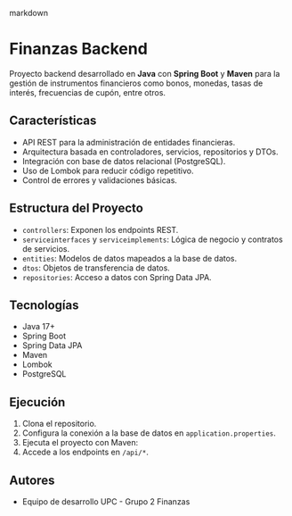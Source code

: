 markdown
# Finanzas Backend

Proyecto backend desarrollado en **Java** con **Spring Boot** y **Maven** para la gestión de instrumentos financieros como bonos, monedas, tasas de interés, frecuencias de cupón, entre otros.

## Características

- API REST para la administración de entidades financieras.
- Arquitectura basada en controladores, servicios, repositorios y DTOs.
- Integración con base de datos relacional (PostgreSQL).
- Uso de Lombok para reducir código repetitivo.
- Control de errores y validaciones básicas.

## Estructura del Proyecto

- `controllers`: Exponen los endpoints REST.
- `serviceinterfaces` y `serviceimplements`: Lógica de negocio y contratos de servicios.
- `entities`: Modelos de datos mapeados a la base de datos.
- `dtos`: Objetos de transferencia de datos.
- `repositories`: Acceso a datos con Spring Data JPA.

## Tecnologías

- Java 17+
- Spring Boot
- Spring Data JPA
- Maven
- Lombok
- PostgreSQL

## Ejecución

1. Clona el repositorio.
2. Configura la conexión a la base de datos en `application.properties`.
3. Ejecuta el proyecto con Maven:
4. Accede a los endpoints en `/api/*`.

## Autores

- Equipo de desarrollo UPC - Grupo 2 Finanzas